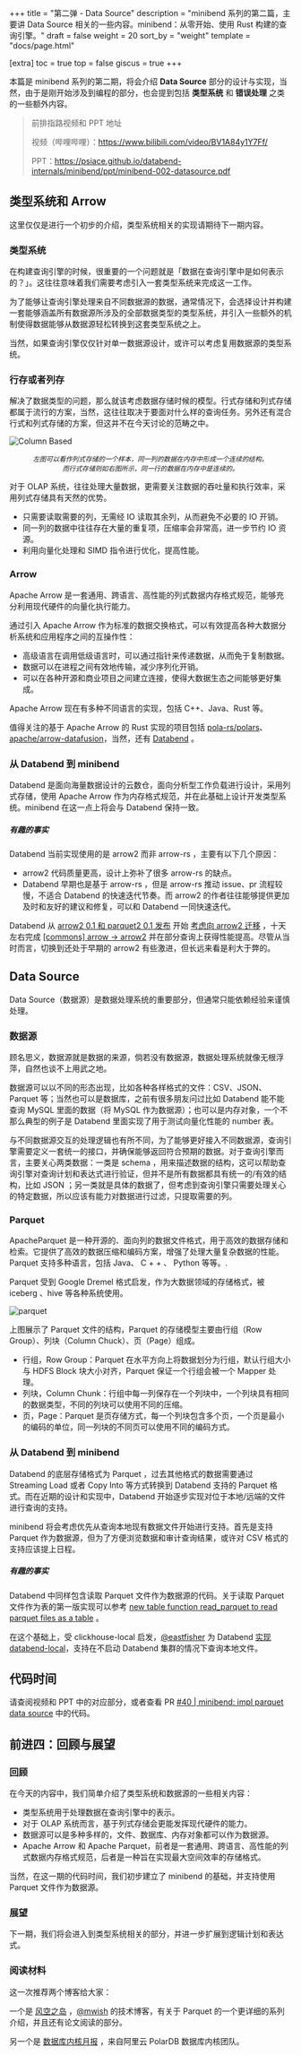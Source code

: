 +++
title = "第二弹 - Data Source"
description = "minibend 系列的第二篇，主要讲 Data Source 相关的一些内容。minibend：从零开始、使用 Rust 构建的查询引擎。"
draft = false
weight = 20
sort_by = "weight"
template = "docs/page.html"

[extra]
toc = true
top = false
giscus = true
+++

本篇是 minibend 系列的第二期，将会介绍 **Data Source** 部分的设计与实现，当然，由于是刚开始涉及到编程的部分，也会提到包括 **类型系统** 和 **错误处理** 之类的一些额外内容。

> 前排指路视频和 PPT 地址
>
> 视频（哔哩哔哩）：<https://www.bilibili.com/video/BV1A84y1Y7Ff/>
>
> PPT：<https://psiace.github.io/databend-internals/minibend/ppt/minibend-002-datasource.pdf>

## 类型系统和 Arrow

这里仅仅是进行一个初步的介绍，类型系统相关的实现请期待下一期内容。

### 类型系统

在构建查询引擎的时候，很重要的一个问题就是「数据在查询引擎中是如何表示的？」。这往往意味着我们需要考虑引入一套类型系统来完成这一工作。

为了能够让查询引擎处理来自不同数据源的数据，通常情况下，会选择设计并构建一套能够涵盖所有数据源所涉及的全部数据类型的类型系统，并引入一些额外的机制使得数据能够从数据源轻松转换到这套类型系统之上。

当然，如果查询引擎仅仅针对单一数据源设计，或许可以考虑复用数据源的类型系统。

### 行存或者列存

解决了数据类型的问题，那么就该考虑数据存储时候的模型。行式存储和列式存储都属于流行的方案，当然，这往往取决于要面对什么样的查询任务。另外还有混合行式和列式存储的方案，但这并不在今天讨论的范畴之中。

![Column Based](https://psiace.github.io/databend-internals/the-basics/executor-in-query-process/04-column-based-vectorwise.png)

<p><center><small><i>左图可以看作列式存储的一个样本，同一列的数据在内存中形成一个连续的结构。<br/>而行式存储则如右图所示，同一行的数据在内存中是连续的。</i></small></center></p>

对于 OLAP 系统，往往处理大量数据，更需要关注数据的吞吐量和执行效率，采用列式存储具有天然的优势。

- 只需要读取需要的列，无需经 IO 读取其余列，从而避免不必要的 IO 开销。
- 同一列的数据中往往存在大量的重复项，压缩率会非常高，进一步节约 IO 资源。
- 利用向量化处理和 SIMD 指令进行优化，提高性能。

### Arrow

Apache Arrow 是一套通用、跨语言、高性能的列式数据内存格式规范，能够充分利用现代硬件的向量化执行能力。

通过引入 Apache Arrow 作为标准的数据交换格式，可以有效提高各种大数据分析系统和应用程序之间的互操作性：

- 高级语言在调用低级语言时，可以通过指针来传递数据，从而免于复制数据。
- 数据可以在进程之间有效地传输，减少序列化开销。
- 可以在各种开源和商业项目之间建立连接，使得大数据生态之间能够更好集成。

Apache Arrow 现在有多种不同语言的实现，包括 C++、Java、Rust 等。

值得关注的基于 Apache Arrow 的 Rust 实现的项目包括 [pola-rs/polars](https://github.com/pola-rs/polars/)、[apache/arrow-datafusion](https://github.com/apache/arrow-datafusion)，当然，还有 [Databend](https://github.com/datafuselabs/databend/) 。

### 从 Databend 到 minibend

Databend 是面向海量数据设计的云数仓，面向分析型工作负载进行设计，采用列式存储，使用 Apache Arrow 作为内存格式规范，并在此基础上设计开发类型系统。minibend 在这一点上将会与 Databend 保持一致。

##### 有趣的事实

Databend 当前实现使用的是 arrow2 而非 arrow-rs ，主要有以下几个原因：

- arrow2 代码质量更高，设计上弥补了很多 arrow-rs 的缺点。
- Databend 早期也是基于 arrow-rs ，但是 arrow-rs 推动 issue、pr 流程较慢，不适合 Databend 的快速迭代节奏。而 arrow2 的作者往往能够提供更加及时和友好的建议和修复，可以和 Databend 一同快速迭代。

Databend 从 [arrow2 0.1 和 parquet2 0.1 发布](https://www.reddit.com/r/rust/comments/ooyhn1/release_of_arrow2_01_and_parquet2_01/) 开始 [考虑向 arrow2 迁移](https://github.com/datafuselabs/databend/issues/1170) ，十天左右完成 [[commons] arrow -> arrow2](https://github.com/datafuselabs/databend/pull/1239) 并在部分查询上获得性能提高。尽管从当时而言，切换到还处于早期的 arrow2 有些激进，但长远来看是利大于弊的。

## Data Source

Data Source（数据源）是数据处理系统的重要部分，但通常只能依赖经验来谨慎处理。

### 数据源

顾名思义，数据源就是数据的来源，倘若没有数据源，数据处理系统就像无根浮萍，自然也谈不上用武之地。

数据源可以以不同的形态出现，比如各种各样格式的文件：CSV、JSON、Parquet 等；当然也可以是数据库，之前有很多朋友问过比如 Databend 能不能查询 MySQL 里面的数据（将 MySQL 作为数据源）；也可以是内存对象，一个不那么典型的例子是 Databend 里面实现了用于测试向量化性能的 number 表。

与不同数据源交互的处理逻辑也有所不同，为了能够更好接入不同数据源，查询引擎需要定义一套统一的接口，并确保能够返回符合预期的数据。对于查询引擎而言，主要关心两类数据：一类是 schema ，用来描述数据的结构，这可以帮助查询引擎对查询计划和表达式进行验证，但并不是所有数据都具有统一的/有效的结构，比如 JSON ；另一类就是具体的数据了，但考虑到查询引擎只需要处理关心的特定数据，所以应该有能力对数据进行过滤，只提取需要的列。

### Parquet

ApacheParquet 是一种开源的、面向列的数据文件格式，用于高效的数据存储和检索。它提供了高效的数据压缩和编码方案，增强了处理大量复杂数据的性能。Parquet 支持多种语言，包括 Java、 C + + 、 Python 等等。.

Parquet 受到 Google Dremel 格式启发，作为大数据领域的存储格式，被 iceberg 、hive 等各种系统使用。

![parquet](https://camo.githubusercontent.com/e034316c88a806342315126d6b22f90cd88cdf810cb44c7725f63725e9037f96/68747470733a2f2f7261772e6769746875622e636f6d2f6170616368652f706172717565742d666f726d61742f6d61737465722f646f632f696d616765732f46696c654c61796f75742e676966)

上图展示了 Parquet 文件的结构，Parquet 的存储模型主要由行组（Row Group）、列块（Column Chuck）、页（Page）组成。

- 行组，Row Group：Parquet 在水平方向上将数据划分为行组，默认行组大小与 HDFS Block 块大小对齐，Parquet 保证一个行组会被一个 Mapper 处理。
- 列块，Column Chunk：行组中每一列保存在一个列块中，一个列块具有相同的数据类型，不同的列块可以使用不同的压缩。
- 页，Page：Parquet 是页存储方式，每一个列块包含多个页，一个页是最小的编码的单位，同一列块的不同页可以使用不同的编码方式。

### 从 Databend 到 minibend

Databend 的底层存储格式为 Parquet ，过去其他格式的数据需要通过 Streaming Load 或者 Copy Into 等方式转换到 Databend 支持的 Parquet 格式。而在近期的设计和实现中，Databend 开始逐步实现对位于本地/远端的文件进行查询的支持。

minibend 将会考虑优先从查询本地现有数据文件开始进行支持。首先是支持 Parquet 作为数据源，但为了方便浏览数据和审计查询结果，或许对 CSV 格式的支持应该提上日程。

##### 有趣的事实

Databend 中同样包含读取 Parquet 文件作为数据源的代码。关于读取 Parquet 文件作为表的第一版实现可以参考 [new table function read_parquet to read parquet files as a table](https://github.com/datafuselabs/databend/pull/9080) 。

在这个基础上，受 clickhouse-local 启发，[@eastfisher](https://github.com/eastfisher) 为 Databend [实现 databend-local](https://github.com/datafuselabs/databend/pull/9282)，支持在不启动 Databend 集群的情况下查询本地文件。

## 代码时间

请查阅视频和 PPT 中的对应部分，或者查看 PR [#40 | minibend: impl parquet data source](https://github.com/PsiACE/databend-internals/pull/40) 中的代码。

## 前进四：回顾与展望

### 回顾

在今天的内容中，我们简单介绍了类型系统和数据源的一些相关内容：

- 类型系统用于处理数据在查询引擎中的表示。
- 对于 OLAP 系统而言，基于列式存储会更能发挥现代硬件的能力。
- 数据源可以是多种多样的，文件、数据库、内存对象都可以作为数据源。
- Apache Arrow 和 Apache Parquet，前者是一套通用、跨语言、高性能的列式数据内存格式规范，后者是一种旨在实现最大空间效率的存储格式。

当然，在这一期的代码时间，我们初步建立了 minibend 的基础，并支持使用 Parquet 文件作为数据源。

### 展望

下一期，我们将会进入到类型系统相关的部分，并进一步扩展到逻辑计划和表达式。

### 阅读材料

这一次推荐两个博客给大家：

一个是 [风空之岛](https://blog.mwish.me/) ，[@mwish](https://github.com/mapleFU) 的技术博客，有关于 Parquet 的一个更详细的系列介绍，并且还有论文阅读的部分。

另一个是 [数据库内核月报](http://mysql.taobao.org/monthly/) ，来自阿里云 PolarDB 数据库内核团队。
